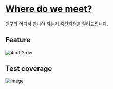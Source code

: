 # [Where do we meet?](http://datalater.codesoom.com)

친구와 어디서 만나야 하는지 중간지점을 알려드립니다.

## Feature

![4col-2row](https://user-images.githubusercontent.com/8105528/115105255-ba0a1380-9f98-11eb-86c0-41e26d2e8d96.jpeg)

## Test coverage

![image](https://user-images.githubusercontent.com/8105528/153168150-b45ddf76-0b3d-4bed-8361-df812d161cc4.png)
